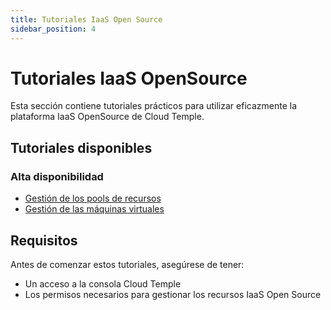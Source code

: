 ```yaml
---
title: Tutoriales IaaS Open Source
sidebar_position: 4
---
```


# Tutoriales IaaS OpenSource

Esta sección contiene tutoriales prácticos para utilizar eficazmente la plataforma IaaS OpenSource de Cloud Temple.

## Tutoriales disponibles

### Alta disponibilidad
- [Gestión de los pools de recursos](tutorials/high_availability/manage_pool.md)
- [Gestión de las máquinas virtuales](tutorials/high_availability/manage_vm.md)

## Requisitos

Antes de comenzar estos tutoriales, asegúrese de tener:

- Un acceso a la consola Cloud Temple
- Los permisos necesarios para gestionar los recursos IaaS Open Source